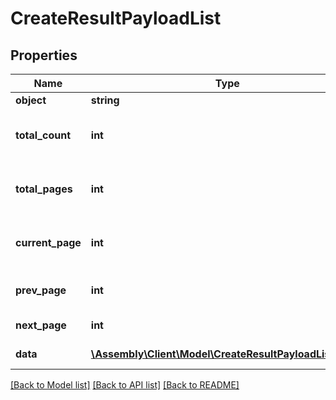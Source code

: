# CreateResultPayloadList

## Properties
Name | Type | Description | Notes
------------ | ------------- | ------------- | -------------
**object** | **string** | Object type | [optional] 
**total_count** | **int** | Total number of objects available | [optional] 
**total_pages** | **int** | Total number of pages available | [optional] 
**current_page** | **int** | Current page in pages available | [optional] 
**prev_page** | **int** | Previous page number | [optional] 
**next_page** | **int** | Next page number | [optional] 
**data** | [**\Assembly\Client\Model\CreateResultPayloadListData[]**](CreateResultPayloadListData.md) | The paged data | [optional] 

[[Back to Model list]](../README.md#documentation-for-models) [[Back to API list]](../README.md#documentation-for-api-endpoints) [[Back to README]](../README.md)


